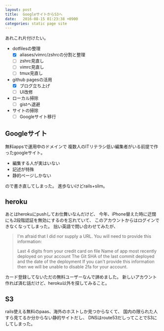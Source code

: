 ```yaml
---
layout: post
title:  GoogleサイトからS3へ
date:   2016-08-15 01:23:38 +0900
categories: static page site
---
```

あれこれ片付けたい。

- dotfilesの整理
  - [x] aliases/vimrc/zshrcの分割と整理
  - [ ] zshrc見直し
  - [ ] vimrc見直し
  - [ ] tmux見直し
- github pagesの活用
  - [x] ブログ立ち上げ
  - [ ] UI改修
- ローカル掃除
  - [ ] gistへ退避
- サイトの掃除
  - [ ] Googleサイト移行

## Googleサイト
無料appsで運用中のドメインで
複数人のITリテラシ低い編集者がいる前提で作ったgoogleサイト。

- 編集する人が実はいない
- 記述が特殊
- 静的ページしかない

ので書き直してしまった。
進歩ないけどrails+slim。

## heroku
あとはherokuにpushしてお仕舞いなんだけど、
今年、iPhone替えた時に迂闊にも2段階認証を無効にするのを忘れていて、
このアカウントからはログインできなくなってしまった。
拙い英語で問い合わせてみたが、

> I'm afraid that I did nor supply a URL. You will need to provide this information:
>
> Last 4 digits from your credit card on file
> Name of app most recently deployed on your account
> The Git SHA of the last commit deployed and the date of the deployment
> If you can't provide this information then we will be unable to disable 2fa for your account.

カード登録してないただの無料ユーザーなんで諦めました。
新しいアカウント作れば済む話だけど、heroku以外を探してみること。

## S3
rails使える無料のpaas、海外のホストしか見つからなくて、
国内の限られた人すら見てるか分からない静的サイトだし、
DNSはroute53だしってことでS3にしてしまった。

